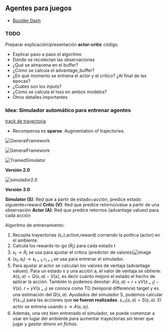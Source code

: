 ## Agentes para juegos

- [Boulder Dash](https://www.boulder-dash.com/boulder-dash-online-game/)

### TODO

Preparar explicación/presentación **actor-critic** código.
  -  Explicar paso a paso el algoritmo
  - Dónde se recolectan las observaciones
  - ¿Qué se almacena en el buffer?
  - ¿Cómo se calcula el advantage_buffer?
  - ¿En qué momento se entrena el actor y el crítico? ¿Al final de las épocas?
  - ¿Cuáles son los inputs?
  - ¿Cómo se calcula el loss en ambos modelos?
  - Otros detalles importantes


### Idea: Simulador automático para entrenar agentes

[track de trayectoria](https://github.com/deepankarkotnala/Object-trajectory-tracking-OpenCV)

- Recompensa es **sparse**. Augmentation of trajectories.

![GeneralFramework](https://i.imgur.com/byclaVc.png)

![GeneralFramework](https://i.imgur.com/YVsLgZf.png)

![TrainedSimulator](https://i.imgur.com/LLd7NTS.png)

**Versión 2.0**

![simulador2.0](https://i.imgur.com/N9IUB0m.png)


**Versión 3.0**

**Simulator (S)**: Red que a partir de estado+acción, predice estado siguiente+reward
**Critic (V)**: Red que predice retorno/value a partir de una observación
**Actor (A)**: Red que predice retornos (advantage values) para cada acción

Algoritmo de entrenamiento:

1. Recopila trayectorias (s_t,action,reward) corriendo la política (actor) en el ambiente.
2. Calcula los rewards-to-go ($R_t$) para cada estado t
3. $s_t \rightarrow R_{t}$ se usa para ajustar el crítico (predictor de valores)![image](https://i.imgur.com/BZdScFy.png)
5. $(s_t, a_t) \rightarrow s_{t+1},r_{t+1}$ se usa para entrenar el simulador.
6. Para ajustar al actor se calculan los valores de ventaja (advantage values). Para un estado s y una acción a, el valor de ventaja se obtiene:
$A(s,a)  = Q(s,a) - V(s)$, es decir cuánto mejoró el estado el hecho de aplicar la acción.
También lo podemos denotar: $A(s,a)=r+\gamma V(s_{​+1} )−V(s)$.
$r+\gamma V(s_{​+1})$ se conoce como TD (temporal difference) target y es una estimación del $Q(s,a)$.
Ayudados del simulador S, podemos calcular $V(s_{+1})$ para las acciones que **no fueron realizadas**. $s_{+1}(s,a) =S(s,a)$.
El actor se entrena usando $s \rightarrow A(s,a_i)$.
7. Además, una vez bien entrenado el simulador, se puede comenzar a usar en lugar del ambiente para aumentar trayectorias sin tener que jugar y *gastar dinero en fichas*.
 
<!--stackedit_data:
eyJoaXN0b3J5IjpbLTk4NTA2Mzg4MywtMzg2ODI2NTE4LDEwMD
ExMTY5NTUsLTUzMzE1OTkxMCwxMDE3NDUyMzEsLTE0MjI0NjYx
MjAsMTI4NDcyMjg2NiwtODMxNTc0MTIyLC00NDg2ODgyOTAsMj
A3MDY2ODUxMSwtNzA1NDYzODMsMTY2NjE0OTQ4OV19
-->